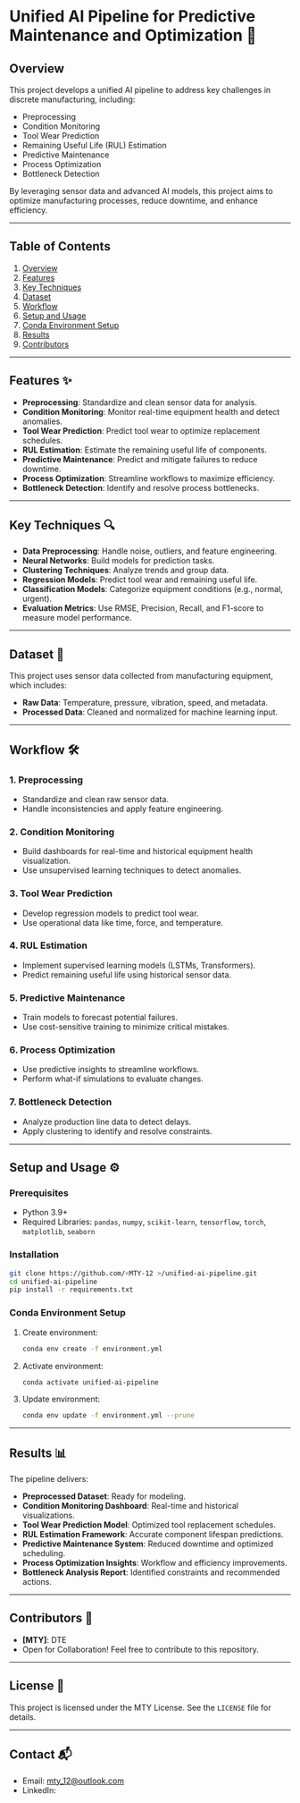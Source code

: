 # Unified AI Pipeline for Predictive Maintenance and Optimization 🚀

## Overview
This project develops a unified AI pipeline to address key challenges in discrete manufacturing, including:
- Preprocessing
- Condition Monitoring
- Tool Wear Prediction
- Remaining Useful Life (RUL) Estimation
- Predictive Maintenance
- Process Optimization
- Bottleneck Detection

By leveraging sensor data and advanced AI models, this project aims to optimize manufacturing processes, reduce downtime, and enhance efficiency.

---

## Table of Contents
1. [Overview](#overview)
2. [Features](#features)
3. [Key Techniques](#key-techniques)
4. [Dataset](#dataset)
5. [Workflow](#workflow)
6. [Setup and Usage](#setup-and-usage)
7. [Conda Environment Setup](#conda-environment-setup)
8. [Results](#results)
9. [Contributors](#contributors)

---

## Features ✨
- **Preprocessing**: Standardize and clean sensor data for analysis.
- **Condition Monitoring**: Monitor real-time equipment health and detect anomalies.
- **Tool Wear Prediction**: Predict tool wear to optimize replacement schedules.
- **RUL Estimation**: Estimate the remaining useful life of components.
- **Predictive Maintenance**: Predict and mitigate failures to reduce downtime.
- **Process Optimization**: Streamline workflows to maximize efficiency.
- **Bottleneck Detection**: Identify and resolve process bottlenecks.

---

## Key Techniques 🔍
- **Data Preprocessing**: Handle noise, outliers, and feature engineering.
- **Neural Networks**: Build models for prediction tasks.
- **Clustering Techniques**: Analyze trends and group data.
- **Regression Models**: Predict tool wear and remaining useful life.
- **Classification Models**: Categorize equipment conditions (e.g., normal, urgent).
- **Evaluation Metrics**: Use RMSE, Precision, Recall, and F1-score to measure model performance.

---

## Dataset 📂
This project uses sensor data collected from manufacturing equipment, which includes:
- **Raw Data**: Temperature, pressure, vibration, speed, and metadata.
- **Processed Data**: Cleaned and normalized for machine learning input.

---

## Workflow 🛠️
### 1. Preprocessing
- Standardize and clean raw sensor data.
- Handle inconsistencies and apply feature engineering.

### 2. Condition Monitoring
- Build dashboards for real-time and historical equipment health visualization.
- Use unsupervised learning techniques to detect anomalies.

### 3. Tool Wear Prediction
- Develop regression models to predict tool wear.
- Use operational data like time, force, and temperature.

### 4. RUL Estimation
- Implement supervised learning models (LSTMs, Transformers).
- Predict remaining useful life using historical sensor data.

### 5. Predictive Maintenance
- Train models to forecast potential failures.
- Use cost-sensitive training to minimize critical mistakes.

### 6. Process Optimization
- Use predictive insights to streamline workflows.
- Perform what-if simulations to evaluate changes.

### 7. Bottleneck Detection
- Analyze production line data to detect delays.
- Apply clustering to identify and resolve constraints.

---

## Setup and Usage ⚙️
### Prerequisites
- Python 3.9+
- Required Libraries: `pandas`, `numpy`, `scikit-learn`, `tensorflow`, `torch`, `matplotlib`, `seaborn`

### Installation
```bash
git clone https://github.com/<MTY-12 >/unified-ai-pipeline.git
cd unified-ai-pipeline
pip install -r requirements.txt
```

### Conda Environment Setup
1. Create environment:
    ```bash
    conda env create -f environment.yml
    ```
2. Activate environment:
    ```bash
    conda activate unified-ai-pipeline
    ```
3. Update environment:
    ```bash
    conda env update -f environment.yml --prune
    ```

---

## Results 📊
The pipeline delivers:
- **Preprocessed Dataset**: Ready for modeling.
- **Condition Monitoring Dashboard**: Real-time and historical visualizations.
- **Tool Wear Prediction Model**: Optimized tool replacement schedules.
- **RUL Estimation Framework**: Accurate component lifespan predictions.
- **Predictive Maintenance System**: Reduced downtime and optimized scheduling.
- **Process Optimization Insights**: Workflow and efficiency improvements.
- **Bottleneck Analysis Report**: Identified constraints and recommended actions.

---

## Contributors 👥
- **[MTY]**: DTE
- Open for Collaboration! Feel free to contribute to this repository.

---

## License 📜
This project is licensed under the MTY License. See the `LICENSE` file for details.

---

## Contact 📬
- Email: mty_12@outlook.com
- LinkedIn: 
